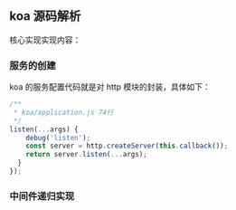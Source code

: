 ## koa 源码解析

核心实现实现内容：

### 服务的创建

koa 的服务配置代码就是对 http 模块的封装，具体如下：

```js
/**
 * koa/application.js 74行
 */
listen(...args) {
    debug('listen');
    const server = http.createServer(this.callback());
    return server.listen(...args);
  }
});
```

### 中间件递归实现
